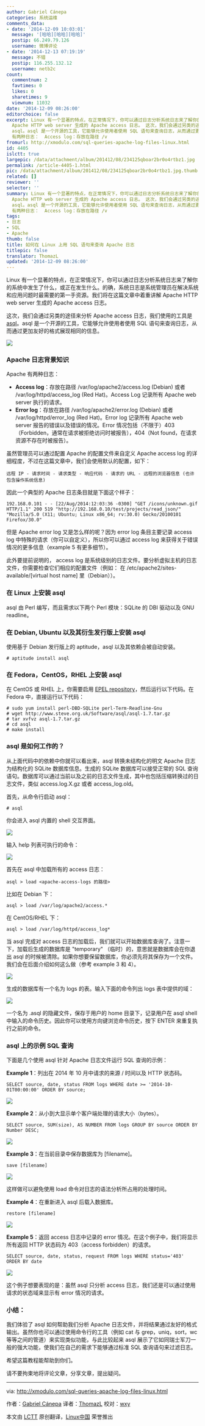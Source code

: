 ```yaml
---
author: Gabriel Cánepa
categories: 系统运维
comments_data:
- date: '2014-12-09 10:03:01'
  message: '[哈哈][哈哈][哈哈]'
  postip: 66.249.79.126
  username: 微博评论
- date: '2014-12-13 07:19:19'
  message: 不错
  postip: 116.255.132.12
  username: netb2c
count:
  commentnum: 2
  favtimes: 0
  likes: 0
  sharetimes: 9
  viewnum: 11032
date: '2014-12-09 08:26:00'
editorchoice: false
excerpt: Linux 有一个显著的特点，在正常情况下，你可以通过日志分析系统日志来了解你的系统中发生了什么，或正在发生什么。的确，系统日志是系统管理员在解决系统和应用问题时最需要的第一手资源。我们将在这篇文章中着重讲解
  Apache HTTP web server 生成的 Apache access 日志。 这次，我们会通过另类的途径来分析 Apache access 日志，我们使用的工具是
  asql。asql 是一个开源的工具，它能够允许使用者使用 SQL 语句来查询日志，从而通过更加友好的格式展现相同的信息。  Apache 日志背景知识 Apache
  有两种日志：  Access log：存放在路径 /v
fromurl: http://xmodulo.com/sql-queries-apache-log-files-linux.html
id: 4405
islctt: true
largepic: /data/attachment/album/201412/08/234125qboar2br0o4rtbz1.jpg
permalink: /article-4405-1.html
pic: /data/attachment/album/201412/08/234125qboar2br0o4rtbz1.jpg.thumb.jpg
related: []
reviewer: ''
selector: ''
summary: Linux 有一个显著的特点，在正常情况下，你可以通过日志分析系统日志来了解你的系统中发生了什么，或正在发生什么。的确，系统日志是系统管理员在解决系统和应用问题时最需要的第一手资源。我们将在这篇文章中着重讲解
  Apache HTTP web server 生成的 Apache access 日志。 这次，我们会通过另类的途径来分析 Apache access 日志，我们使用的工具是
  asql。asql 是一个开源的工具，它能够允许使用者使用 SQL 语句来查询日志，从而通过更加友好的格式展现相同的信息。  Apache 日志背景知识 Apache
  有两种日志：  Access log：存放在路径 /v
tags:
- 日志
- SQL
- Apache
thumb: false
title: 如何在 Linux 上用 SQL 语句来查询 Apache 日志
titlepic: false
translator: ThomazL
updated: '2014-12-09 08:26:00'
---
```


Linux 有一个显著的特点，在正常情况下，你可以通过日志分析系统日志来了解你的系统中发生了什么，或正在发生什么。的确，系统日志是系统管理员在解决系统和应用问题时最需要的第一手资源。我们将在这篇文章中着重讲解 Apache HTTP web server 生成的 Apache access 日志。


这次，我们会通过另类的途径来分析 Apache access 日志，我们使用的工具是 [asql](http://www.steve.org.uk/Software/asql/)。asql 是一个开源的工具，它能够允许使用者使用 SQL 语句来查询日志，从而通过更加友好的格式展现相同的信息。


![](/data/attachment/album/201412/08/234125qboar2br0o4rtbz1.jpg)


### Apache 日志背景知识


Apache 有两种日志：


* **Access log**：存放在路径 /var/log/apache2/access.log (Debian) 或者 /var/log/httpd/access\_log (Red Hat)。Access Log 记录所有 Apache web server 执行的请求。
* **Error log**：存放在路径 /var/log/apache2/error.log (Debian) 或者 /var/log/httpd/error\_log (Red Hat)。Error log 记录所有 Apache web server 报告的错误以及错误的情况。Error 情况包括（不限于）403（Forbidden，通常在请求被拒绝访问时被报告），404（Not found，在请求资源不存在时被报告）。


虽然管理员可以通过配置 Apache 的配置文件来自定义 Apache access log 的详细程度，不过在这篇文章中，我们会使用默认的配置，如下：



```
远程 IP - 请求时间 - 请求类型 - 响应代码 - 请求的 URL - 远程的浏览器信息 (也许包含操作系统信息)

```

因此一个典型的 Apache 日志条目就是下面这个样子：



```
192.168.0.101 - - [22/Aug/2014:12:03:36 -0300] "GET /icons/unknown.gif HTTP/1.1" 200 519 "http://192.168.0.10/test/projects/read_json/" "Mozilla/5.0 (X11; Ubuntu; Linux x86_64; rv:30.0) Gecko/20100101 Firefox/30.0"

```

但是 Apache error log 又是怎么样的呢？因为 error log 条目主要记录 access log 中特殊的请求（你可以自定义），所以你可以通过 access log 来获得关于错误情况的更多信息（example 5 有更多细节）。


此外要提前说明的， access log 是系统级别的日志文件。要分析虚拟主机的日志文件，你需要检查它们相应的配置文件（例如： 在 /etc/apache2/sites-available/[virtual host name] 里（Debian））。


### 在 Linux 上安装 asql


asql 由 Perl 编写，而且需求以下两个 Perl 模块：SQLite 的 DBI 驱动以及 GNU readline。


### 在 Debian, Ubuntu 以及其衍生发行版上安装 asql


使用基于 Debian 发行版上的 aptitude，asql 以及其依赖会被自动安装。



```
# aptitude install asql

```

### 在 Fedora，CentOS，RHEL 上安装 asql


在 CentOS 或 RHEL 上，你需要启用 [EPEL repository](http://xmodulo.com/how-to-set-up-epel-repository-on-centos.html)，然后运行以下代码。在 Fedora 中，直接运行以下代码：



```
# sudo yum install perl-DBD-SQLite perl-Term-Readline-Gnu
# wget http://www.steve.org.uk/Software/asql/asql-1.7.tar.gz
# tar xvfvz asql-1.7.tar.gz
# cd asql
# make install

```

### asql 是如何工作的？


从上面代码中的依赖中你就可以看出来，asql 转换未结构化的明文 Apache 日志为结构化的 SQLite 数据库信息。生成的 SQLite 数据库可以接受正常的 SQL 查询语句。数据库可以通过当前以及之前的日志文件生成，其中也包括压缩转换过的日志文件，类似 access.log.X.gz 或者 access\_log.old。


首先，从命令行启动 asql：



```
# asql

```

你会进入 asql 内置的 shell 交互界面。


![](/data/attachment/album/201412/08/234127co3gidxseyewyush.png)


输入 help 列表可执行的命令：


![](/data/attachment/album/201412/08/234129gfkiazyna4kvno3o.png)


首先在 asql 中加载所有的 access 日志：



```
asql > load <apache-access-logs 的路径>

```

比如在 Debian 下：



```
asql > load /var/log/apache2/access.*

```

在 CentOS/RHEL 下：



```
asql > load /var/log/httpd/access_log*

```

当 asql 完成对 access 日志的加载后，我们就可以开始数据库查询了。注意一下，加载后生成的数据库是 "temporary" （临时）的，意思就是数据库会在你退出 asql 的时候被清除。如果你想要保留数据库，你必须先将其保存为一个文件。我们会在后面介绍如何这么做（参考 example 3 和 4）。


![](/data/attachment/album/201412/08/234130juerl3ejdsw4drl3.png)


生成的数据库有一个名为 logs 的表。输入下面的命令列出 logs 表中提供的域：


![](/data/attachment/album/201412/08/234133fbnssbqib6blgll8.png)


一个名为 .asql 的隐藏文件，保存于用户的 home 目录下，记录用户在 asql shell 中输入的命令历史。因此你可以使用方向键浏览命令历史，按下 ENTER 来重复执行之前的命令。


### asql 上的示例 SQL 查询


下面是几个使用 asql 针对 Apache 日志文件运行 SQL 查询的示例：


**Example 1**：列出在 2014 年 10 月中请求的来源 / 时间以及 HTTP 状态码。



```
SELECT source, date, status FROM logs WHERE date >= '2014-10-01T00:00:00' ORDER BY source;

```

![](/data/attachment/album/201412/08/234135xx3ey0z0kltylxte.jpg)


**Example 2**：从小到大显示单个客户端处理的请求大小（bytes）。



```
SELECT source, SUM(size), AS NUMBER FROM logs GROUP BY source ORDER BY Number DESC;

```

![](/data/attachment/album/201412/08/234137sg0kgynzynv4nat4.jpg)


**Example 3**：在当前目录中保存数据库为 [filename]。



```
save [filename]

```

![](/data/attachment/album/201412/08/234138zctgev5p2pvpdp77.png)


这样做可以避免使用 load 命令对日志的语法分析所占用的处理时间。


**Example 4**：在重新进入 asql 后载入数据库。



```
restore [filename]

```

![](/data/attachment/album/201412/08/234140frnlylbb24vbee11.png)


**Example 5**：返回 access 日志中记录的 error 情况。在这个例子中，我们将显示所有返回 HTTP 状态码为 403（access forbidden）的请求。



```
SELECT source, date, status, request FROM logs WHERE status='403' ORDER BY date

```

![](/data/attachment/album/201412/08/234143qrub0cbqnc5fnqo0.jpg)


这个例子想要表现的是：虽然 asql 只分析 access 日志，我们还是可以通过使用请求的状态域来显示有 error 情况的请求。


### 小结：


我们体验了 asql 如何帮助我们分析 Apache 日志文件，并将结果通过友好的格式输出。虽然你也可以通过使用命令行的工具（例如 cat 与 grep，uniq，sort，wc 等等之间的管道）来实现类似功能，与此比较起来 asql 展示了它如同瑞士军刀一般的强大功能，使我们在自己的需求下能够通过标准 SQL 查询语句来过滤日志。


希望这篇教程能帮助到你们。


请不要拘束地将评论文章，分享文章，提出疑问。




---


via: <http://xmodulo.com/sql-queries-apache-log-files-linux.html>


作者：[Gabriel Cánepa](http://xmodulo.com/author/gabriel) 译者：[ThomazL](https://github.com/ThomazL) 校对：[wxy](https://github.com/wxy)


本文由 [LCTT](https://github.com/LCTT/TranslateProject) 原创翻译，[Linux中国](http://linux.cn/) 荣誉推出